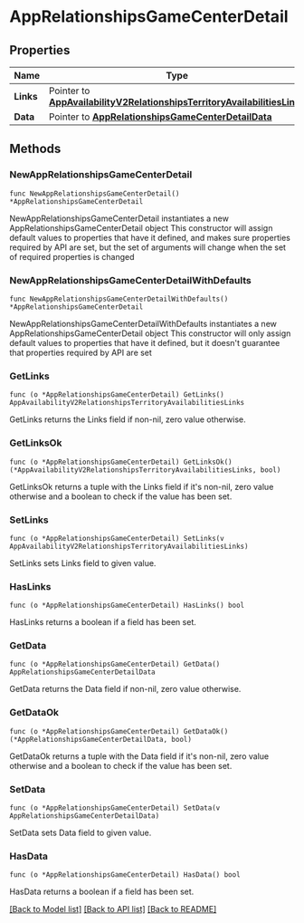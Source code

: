 # AppRelationshipsGameCenterDetail

## Properties

Name | Type | Description | Notes
------------ | ------------- | ------------- | -------------
**Links** | Pointer to [**AppAvailabilityV2RelationshipsTerritoryAvailabilitiesLinks**](AppAvailabilityV2RelationshipsTerritoryAvailabilitiesLinks.md) |  | [optional] 
**Data** | Pointer to [**AppRelationshipsGameCenterDetailData**](AppRelationshipsGameCenterDetailData.md) |  | [optional] 

## Methods

### NewAppRelationshipsGameCenterDetail

`func NewAppRelationshipsGameCenterDetail() *AppRelationshipsGameCenterDetail`

NewAppRelationshipsGameCenterDetail instantiates a new AppRelationshipsGameCenterDetail object
This constructor will assign default values to properties that have it defined,
and makes sure properties required by API are set, but the set of arguments
will change when the set of required properties is changed

### NewAppRelationshipsGameCenterDetailWithDefaults

`func NewAppRelationshipsGameCenterDetailWithDefaults() *AppRelationshipsGameCenterDetail`

NewAppRelationshipsGameCenterDetailWithDefaults instantiates a new AppRelationshipsGameCenterDetail object
This constructor will only assign default values to properties that have it defined,
but it doesn't guarantee that properties required by API are set

### GetLinks

`func (o *AppRelationshipsGameCenterDetail) GetLinks() AppAvailabilityV2RelationshipsTerritoryAvailabilitiesLinks`

GetLinks returns the Links field if non-nil, zero value otherwise.

### GetLinksOk

`func (o *AppRelationshipsGameCenterDetail) GetLinksOk() (*AppAvailabilityV2RelationshipsTerritoryAvailabilitiesLinks, bool)`

GetLinksOk returns a tuple with the Links field if it's non-nil, zero value otherwise
and a boolean to check if the value has been set.

### SetLinks

`func (o *AppRelationshipsGameCenterDetail) SetLinks(v AppAvailabilityV2RelationshipsTerritoryAvailabilitiesLinks)`

SetLinks sets Links field to given value.

### HasLinks

`func (o *AppRelationshipsGameCenterDetail) HasLinks() bool`

HasLinks returns a boolean if a field has been set.

### GetData

`func (o *AppRelationshipsGameCenterDetail) GetData() AppRelationshipsGameCenterDetailData`

GetData returns the Data field if non-nil, zero value otherwise.

### GetDataOk

`func (o *AppRelationshipsGameCenterDetail) GetDataOk() (*AppRelationshipsGameCenterDetailData, bool)`

GetDataOk returns a tuple with the Data field if it's non-nil, zero value otherwise
and a boolean to check if the value has been set.

### SetData

`func (o *AppRelationshipsGameCenterDetail) SetData(v AppRelationshipsGameCenterDetailData)`

SetData sets Data field to given value.

### HasData

`func (o *AppRelationshipsGameCenterDetail) HasData() bool`

HasData returns a boolean if a field has been set.


[[Back to Model list]](../README.md#documentation-for-models) [[Back to API list]](../README.md#documentation-for-api-endpoints) [[Back to README]](../README.md)


